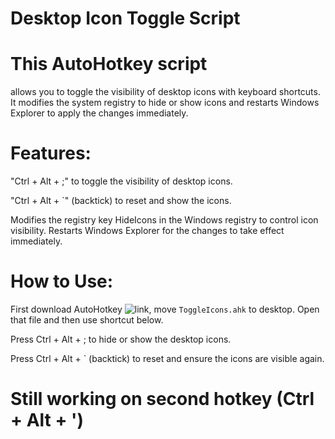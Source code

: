 # Desktop Icon Toggle Script
# This AutoHotkey script
allows you to toggle the visibility of desktop icons with keyboard shortcuts. It modifies the system registry to hide or show icons and restarts Windows Explorer to apply the changes immediately.

# Features:

"Ctrl + Alt + ;"  to toggle the visibility of desktop icons.

"Ctrl + Alt + `"  (backtick) to reset and show the icons.

Modifies the registry key HideIcons in the Windows registry to control icon visibility.
Restarts Windows Explorer for the changes to take effect immediately.
# How to Use:
First download AutoHotkey ![link](https://www.autohotkey.com/), move `ToggleIcons.ahk` to desktop. Open that file and then use shortcut below.

Press Ctrl + Alt + ; to hide or show the desktop icons.

Press Ctrl + Alt + ` (backtick) to reset and ensure the icons are visible again.

# Still working on second hotkey (Ctrl + Alt + ')


